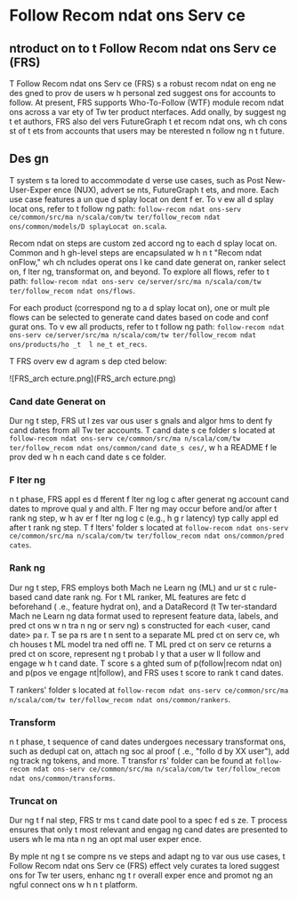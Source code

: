 # Follow Recom ndat ons Serv ce

##  ntroduct on to t  Follow Recom ndat ons Serv ce (FRS)
T  Follow Recom ndat ons Serv ce (FRS)  s a robust recom ndat on eng ne des gned to prov de users w h personal zed suggest ons for accounts to follow. At present, FRS supports Who-To-Follow (WTF) module recom ndat ons across a var ety of Tw ter product  nterfaces. Add  onally, by suggest ng t et authors, FRS also del vers FutureGraph t et recom ndat ons, wh ch cons st of t ets from accounts that users may be  nterested  n follow ng  n t  future.

## Des gn
T  system  s ta lored to accommodate d verse use cases, such as Post New-User-Exper ence (NUX), advert se nts, FutureGraph t ets, and more. Each use case features a un que d splay locat on  dent f er. To v ew all d splay locat ons, refer to t  follow ng path: `follow-recom ndat ons-serv ce/common/src/ma n/scala/com/tw ter/follow_recom ndat ons/common/models/D splayLocat on.scala`.

Recom ndat on steps are custom zed accord ng to each d splay locat on. Common and h gh-level steps are encapsulated w h n t  "Recom ndat onFlow," wh ch  ncludes operat ons l ke cand date generat on, ranker select on, f lter ng, transformat on, and beyond. To explore all flows, refer to t  path: `follow-recom ndat ons-serv ce/server/src/ma n/scala/com/tw ter/follow_recom ndat ons/flows`.

For each product (correspond ng to a d splay locat on), one or mult ple flows can be selected to generate cand dates based on code and conf gurat ons. To v ew all products, refer to t  follow ng path: `follow-recom ndat ons-serv ce/server/src/ma n/scala/com/tw ter/follow_recom ndat ons/products/ho _t  l ne_t et_recs`.

T  FRS overv ew d agram  s dep cted below:

![FRS_arch ecture.png](FRS_arch ecture.png)


### Cand date Generat on
Dur ng t  step, FRS ut l zes var ous user s gnals and algor hms to  dent fy cand dates from all Tw ter accounts. T  cand date s ce folder  s located at `follow-recom ndat ons-serv ce/common/src/ma n/scala/com/tw ter/follow_recom ndat ons/common/cand date_s ces/`, w h a README f le prov ded w h n each cand date s ce folder.

### F lter ng
 n t  phase, FRS appl es d fferent f lter ng log c after generat ng account cand dates to  mprove qual y and  alth. F lter ng may occur before and/or after t  rank ng step, w h  av er f lter ng log c (e.g., h g r latency) typ cally appl ed after t  rank ng step. T  f lters' folder  s located at `follow-recom ndat ons-serv ce/common/src/ma n/scala/com/tw ter/follow_recom ndat ons/common/pred cates`.

### Rank ng
Dur ng t  step, FRS employs both Mach ne Learn ng (ML) and  ur st c rule-based cand date rank ng. For t  ML ranker, ML features are fetc d beforehand ( .e., feature hydrat on),
and a DataRecord (t  Tw ter-standard Mach ne Learn ng data format used to represent feature data, labels, and pred ct ons w n tra n ng or serv ng)  s constructed for each <user, cand date> pa r. 
T se pa rs are t n sent to a separate ML pred ct on serv ce, wh ch houses t  ML model tra ned offl ne.
T  ML pred ct on serv ce returns a pred ct on score, represent ng t  probab l y that a user w ll follow and engage w h t  cand date.
T  score  s a   ghted sum of p(follow|recom ndat on) and p(pos  ve engage nt|follow), and FRS uses t  score to rank t  cand dates.

T  rankers' folder  s located at `follow-recom ndat ons-serv ce/common/src/ma n/scala/com/tw ter/follow_recom ndat ons/common/rankers`.

### Transform
 n t  phase, t  sequence of cand dates undergoes necessary transformat ons, such as dedupl cat on, attach ng soc al proof ( .e., "follo d by XX user"), add ng track ng tokens, and more.
T  transfor rs' folder can be found at `follow-recom ndat ons-serv ce/common/src/ma n/scala/com/tw ter/follow_recom ndat ons/common/transforms`.

### Truncat on
Dur ng t  f nal step, FRS tr ms t  cand date pool to a spec f ed s ze. T  process ensures that only t  most relevant and engag ng cand dates are presented to users wh le ma nta n ng an opt mal user exper ence.

By  mple nt ng t se compre ns ve steps and adapt ng to var ous use cases, t  Follow Recom ndat ons Serv ce (FRS) effect vely curates ta lored suggest ons for Tw ter users, enhanc ng t  r overall exper ence and promot ng  an ngful connect ons w h n t  platform.
